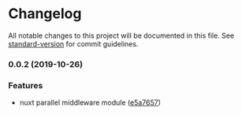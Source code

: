 # Changelog

All notable changes to this project will be documented in this file. See [standard-version](https://github.com/conventional-changelog/standard-version) for commit guidelines.

### 0.0.2 (2019-10-26)


### Features

* nuxt parallel middleware module ([e5a7657](https://github.com/prashantpalikhe/nuxt-parallel-middleware/commit/e5a765702b66b71fca8053e6e0de36b2c885513f))
